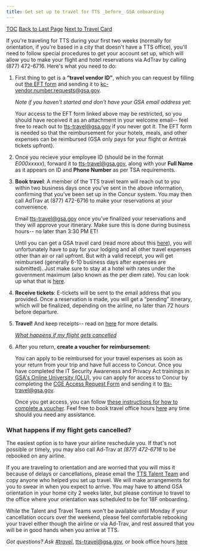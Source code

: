 ```yaml
---
title: Get set up to travel for TTS _before_ GSA onboarding
---
```


[TOC]({{site.baseurl}}/travel-guide-table-of-contents)
[Back to Last Page]({{site.baseurl}}/first-time-travel-get-in-concur-start)
[Next to Travel Card]({{site.baseurl}}/first-time-travel-travel-card)

If you're traveling for TTS during your first two weeks (normally for orientation, if you're based in a city that doesn't have a TTS office), you'll need to follow special procedures to get your account set up, which will allow you to make your flight and hotel reservations via AdTrav by calling (877) 472-6716. Here's what you need to do:

1. First thing to get is a **“travel vendor ID”**, which you can request by filling out [the EFT form](https://drive.google.com/a/gsa.gov/file/d/0B0Kck5dqF_Ebb0FFZ29RR0JmVVk/view?usp=sharing) and sending it to kc-vendor.number.requests@gsa.gov.

   _Note if you haven't started and don't have your GSA email address yet_:

   Your access to the EFT form linked above may be restricted, so you should have received it as an attachment in your welcome email-- feel free to reach out to [tts-travel@gsa.gov](mailto:tts-travel@gsa.gov) if you never got it. The EFT form is needed so that the reimbursement for your hotels, meals, and other expenses can be reimbursed (GSA only pays for your flight or Amtrak tickets upfront).

2. Once you recieve your employee ID (should be in the format _E000xxxxx_), forward it to [tts-travel@gsa.gov](mailto:tts-travel@gsa.gov), along with your **Full Name** as it appears on ID and **Phone Number** as per TSA requirements.

3. **Book travel**: A member of the TTS travel team will reach out to you within two business days once you’ve sent in the above information, confirming that you've been set up in the Concur system. You may then call AdTrav at (877) 472-6716 to make your reservations at your convenience.

   Email tts-travel@gsa.gov once you've finalized your reservations and they will approve your itinerary. Make sure this is done during business hours-- no later than 3:30 PM ET!

   Until you can get a GSA travel card (read more about this [here]({{site.baseurl}}/first-time-travel-travel-card)), you will unfortunately have to pay for your lodging and all other travel expenses other than air or rail upfront. But with a valid receipt, you will get reimbursed (generally 6-10 business days after expenses are submitted).  Just make sure to stay at a hotel with rates under the government maximum (also known as the per diem rate). You can look up what that is [here](http://www.gsa.gov/portal/category/100120).

4. **Receive tickets**: E-tickets will be sent to the email address that you provided. Once a reservation is made, you will get a “pending” itinerary, which will be finalized, depending on the airline, no later than 72 hours before departure.

5. **Travel!** And keep receipts-- read on [here]({{site.baseurl}}/travel-guide-3-travel) for more details.

   [_What happens if my flight gets cancelled_]({{site.baseurl}}/#what-happens-if-my-flight-gets-cancelled)

6. After you return, **create a voucher for reimbursement**:

   You can apply to be reimbursed for your travel expenses as soon as your return from your trip and have full access to Concur. Once you have completed the IT Security Awareness and Privacy Act trainings in [GSA's Online University (OLU)](https://gsaolu.gsa.gov/), you can apply for access to Concur by completing the [CGE Access Request Form](https://drive.google.com/a/gsa.gov/file/d/0B0Kck5dqF_EbM3ZRaHRqRHFWSzA/view?usp=sharing) and sending it to [tts-travel@gsa.gov](mailto:tts-travel@gsa.gov).

   Once you get access, you can follow [these instructions for how to complete a voucher]({{site.baseurl}}/travel-guide-4-reimbursement). Feel free to book travel office hours [here](https://sites.google.com/a/gsa.gov/tts-office-hours/) any time should you need any assistance.

### What happens if my flight gets cancelled?

The easiest option is to have your airline reschedule you. If that's not possible or timely, you may also call Ad-Trav at *(877) 472-6716* to be rebooked on any airline.

If you are traveling to orientation and are worried that you will miss it because of delays or cancellations, please email the [TTS Talent Team](mailto:tts-talentteam@gsa.gov) and copy anyone who helped you set up travel.  We will make arrangements for you to swear in when you expect to arrive. You may have to attend GSA orientation in your home city 2 weeks later, but please continue to travel to the office where your orientation was scheduled to be for 18F onboarding.

While the Talent and Travel Teams won't be available until Monday if your cancellation occurs over the weekend, please feel comfortable rebooking your travel either though the airline or via Ad-Trav, and rest assured that you will be in good hands when you arrive at TTS.

*Got questions? Ask [#travel](https://gsa-tts.slack.com/messages/travel)*, [tts-travel@gsa.gov](mailto:tts-travel@gsa.gov), or book office hours [here](https://sites.google.com/a/gsa.gov/tts-office-hours/)
